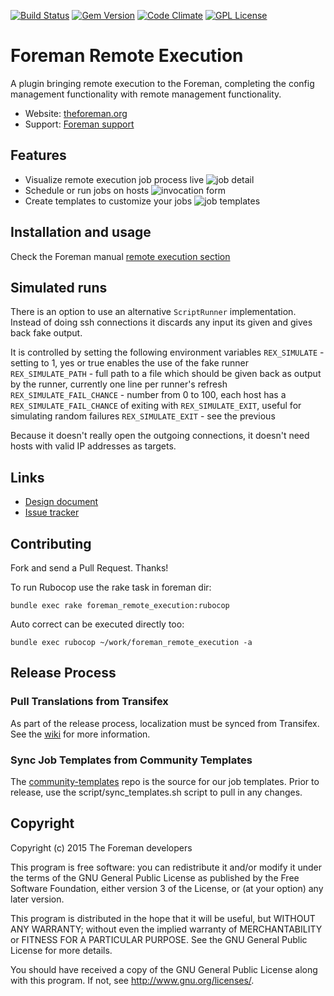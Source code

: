 [![Build Status](https://img.shields.io/jenkins/s/http/ci.theforeman.org/test_plugin_foreman_remote_execution_master.svg)](http://ci.theforeman.org/job/test_plugin_foreman_remote_execution_master)
[![Gem Version](https://img.shields.io/gem/v/foreman_remote_execution.svg)](https://rubygems.org/gems/foreman_remote_execution)
[![Code Climate](https://codeclimate.com/github/theforeman/foreman_remote_execution/badges/gpa.svg)](https://codeclimate.com/github/theforeman/foreman_remote_execution)
[![GPL License](https://img.shields.io/github/license/theforeman/foreman_remote_execution.svg)](https://github.com/theforeman/foreman_remote_execution/blob/master/LICENSE)

# Foreman Remote Execution

A plugin bringing remote execution to the Foreman, completing the config
management functionality with remote management functionality.

* Website: [theforeman.org](http://theforeman.org)
* Support: [Foreman support](http://theforeman.org/support.html)

## Features

* Visualize remote execution job process live
![job detail](http://theforeman.org/plugins/foreman_remote_execution/0.0/job_detail_1.png)
* Schedule or run jobs on hosts
![invocation form](http://theforeman.org/plugins/foreman_remote_execution/0.0/invocation_form.png)
* Create templates to customize your jobs
![job templates](http://theforeman.org/plugins/foreman_remote_execution/0.0/job_template_form.png)

## Installation and usage

Check the Foreman manual [remote execution section](http://theforeman.org/plugins/foreman_remote_execution/)

## Simulated runs
There is an option to use an alternative `ScriptRunner` implementation. Instead of doing ssh connections it discards any input its given and gives back fake output.

It is controlled by setting the following environment variables
`REX_SIMULATE` - setting to 1, yes or true enables the use of the fake runner
`REX_SIMULATE_PATH` - full path to a file which should be given back as output by the runner, currently one line per runner's refresh
`REX_SIMULATE_FAIL_CHANCE` - number from 0 to 100, each host has a `REX_SIMULATE_FAIL_CHANCE` of exiting with `REX_SIMULATE_EXIT`, useful for simulating random failures
`REX_SIMULATE_EXIT` - see the previous

Because it doesn't really open the outgoing connections, it doesn't need hosts with valid IP addresses as targets.

## Links

* [Design document](http://theforeman.github.io/foreman_remote_execution/design/)
* [Issue tracker](http://projects.theforeman.org/projects/foreman_remote_execution)

## Contributing

Fork and send a Pull Request. Thanks!

To run Rubocop use the rake task in foreman dir:

    bundle exec rake foreman_remote_execution:rubocop

Auto correct can be executed directly too:

    bundle exec rubocop ~/work/foreman_remote_execution -a

## Release Process

### Pull Translations from Transifex

As part of the release process, localization must be synced from Transifex. See the [wiki](http://projects.theforeman.org/projects/foreman/wiki/How_to_Create_a_Plugin#Pulling-translations-from-Transifex) for more information.

### Sync Job Templates from Community Templates

The [community-templates](https://github.com/theforeman/community-templates.git) repo is the source for our job templates.  Prior to release, use the script/sync_templates.sh script to pull in any changes.


## Copyright

Copyright (c) 2015 The Foreman developers

This program is free software: you can redistribute it and/or modify
it under the terms of the GNU General Public License as published by
the Free Software Foundation, either version 3 of the License, or
(at your option) any later version.

This program is distributed in the hope that it will be useful,
but WITHOUT ANY WARRANTY; without even the implied warranty of
MERCHANTABILITY or FITNESS FOR A PARTICULAR PURPOSE.  See the
GNU General Public License for more details.

You should have received a copy of the GNU General Public License
along with this program.  If not, see <http://www.gnu.org/licenses/>.

